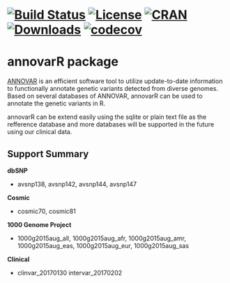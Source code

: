 # [![Build Status](https://travis-ci.org/Miachol/annovarR.svg)](https://travis-ci.org/Miachol/annovarR) [![License](https://img.shields.io/badge/license-MIT-brightgreen.svg?style=flat)](https://en.wikipedia.org/wiki/MIT_License) [![CRAN](http://www.r-pkg.org/badges/version/annovarR)](https://cran.r-project.org/package=annovarR) [![Downloads](http://cranlogs.r-pkg.org/badges/annovarR?color=brightgreen)](http://www.r-pkg.org/pkg/annovarR) [![codecov](https://codecov.io/github/Miachol/annovarR/branch/master/graphs/badge.svg)](https://codecov.io/github/Miachol/annovarR) 

annovarR package
==============

[ANNOVAR](http://annovar.openbioinformatics.org/en/latest/) is an efficient software tool to utilize update-to-date information to functionally annotate genetic variants detected from diverse genomes. Based on several databases of ANNOVAR, annovarR can be used to annotate the genetic variants in R.

annovarR can be extend easily using the sqlite or plain text file as the refference database and more databases will be supported in the future using our clinical data.

## Support Summary

**dbSNP**

- avsnp138, avsnp142, avsnp144, avsnp147

**Cosmic**

- cosmic70, cosmic81

**1000 Genome Project**

- 1000g2015aug_all, 1000g2015aug_afr, 1000g2015aug_amr, 1000g2015aug_eas, 1000g2015aug_eur, 1000g2015aug_sas

**Clinical**

- clinvar_20170130 intervar_20170202
